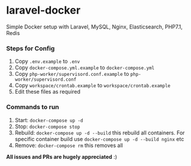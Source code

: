 # laravel-docker

Simple Docker setup with Laravel, MySQL, Nginx, Elasticsearch, PHP7.1, Redis

### Steps for Config

1. Copy ```.env.example``` to ```.env```
2. Copy ```docker-compose.yml.example``` to ```docker-compose.yml```
3. Copy ```php-worker/supervisord.conf.example``` to ```php-worker/supervisord.conf```
4. Copy ```workspace/crontab.example``` to ```workspace/crontab.example```
5. Edit these files as required

### Commands to run

1. Start: ```docker-compose up -d```
2. Stop: ```docker-compose stop```
3. Rebuild: ```docker-compose up -d --build``` this rebuild all containers. For specific container build use ```docker-compose up -d --build nginx``` etc
4. Remove: ```docker-compose rm``` this removes all



**All issues and PRs are hugely appreciated** :) 
